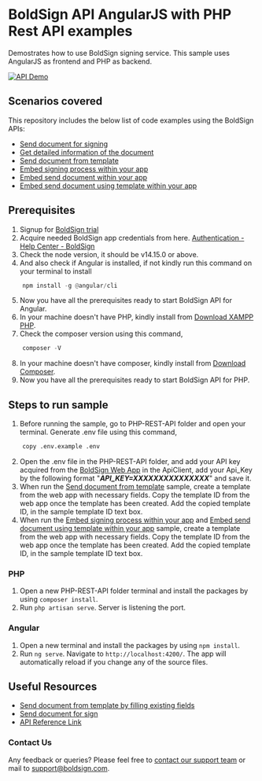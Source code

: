 # BoldSign API AngularJS with PHP Rest API examples
Demostrates how to use BoldSign signing service. This sample uses AngularJS as frontend and PHP as backend.

[![API Demo][api demo badge]][api demo link]

## Scenarios covered

This repository includes the below list of code examples using the BoldSign APIs:

- [Send document for signing](/Angular/src/app/sendDocument/)
- [Get detailed information of the document](/Angular/src/app/getDocumentProperties/)
- [Send document from template](/Angular/src/app/sendDocumentUsingTemplate/)
- [Embed signing process within your app](/Angular/src/app/embedSigning/)
- [Embed send document within your app](/Angular/src/app/embedSendDocument/)
- [Embed send document using template within your app](/Angular/src/app/embedSendDocumentUsingTemplate/)

## Prerequisites
1. Signup for [BoldSign trial](https://account.boldsign.com/signup?planId=101)
2. Acquire needed BoldSign app credentials from here. [Authentication - Help Center - BoldSign](https://boldsign.com/help/api/general/authentication/#basic-authentication)
3. Check the node version, it should be v14.15.0 or above.
4. And also check if Angular is installed, if not kindly run this command on your terminal to install
 
```py
	npm install -g @angular/cli
```

5. Now you have all the prerequisites ready to start BoldSign API for Angular.
6. In your machine doesn't have PHP, kindly install from [Download XAMPP PHP](https://www.apachefriends.org/download.html).
7. Check the composer version using this command,
```py
	composer -V
```
8. In your machine doesn't have composer, kindly install from [Download Composer](https://getcomposer.org/download/).
9. Now you have all the prerequisites ready to start BoldSign API for PHP.

## Steps to run sample

1. Before running the sample, go to PHP-REST-API folder and open your terminal. Generate .env file using this command,

```py
	copy .env.example .env
```

2. Open the .env file in the PHP-REST-API folder, and add your API key acquired from the [BoldSign Web App](https://app.boldsign.com/api-management/api-key/) in the ApiClient, add your Api_Key by the following format "***API_KEY=XXXXXXXXXXXXXXX***" and save it.
3. When run the [Send document from template](/Angular/src/app/sendDocumentUsingTemplate/) sample, create a template from the web app with necessary fields. Copy the template ID from the web app once the template has been created. Add the copied template ID, in the sample template ID text box.
4. When run the [Embed signing process within your app](/Angular/src/app/embedSigning/) and [Embed send document using template within your app](/Angular/src/app/embedSendDocumentUsingTemplate/) sample, create a template from the web app with necessary fields. Copy the template ID from the web app once the template has been created. Add the copied template ID, in the sample template ID text box. 

### PHP
1. Open a new PHP-REST-API folder terminal and install the packages by using `composer install`.
2. Run `php artisan serve`. Server is listening the port.

### Angular
1. Open a new terminal and install the packages by using `npm install`.
2. Run `ng serve`. Navigate to `http://localhost:4200/`. The app will automatically reload if you change any of the source files.

## Useful Resources
- [Send document from template by filling existing fields](https://boldsign.com/help/api/template/send-document-to-sign-using-template/#send-document-from-template-by-filling-existing-fields)
- [Send document for sign](https://boldsign.com/help/api/document/send-document-for-sign/)
- [API Reference Link](https://api.boldsign.com/swagger/index.html)

### Contact Us
Any feedback or queries? Please feel free to [contact our support team](https://boldsign.com/contact-us/) or mail to support@boldsign.com.

[api demo link]: https://demos.boldsign.com/
[api demo badge]: https://img.shields.io/badge/-API%20Demo-blue

[nuget link]: https://www.nuget.org/packages/BoldSign.Api/
[nuget badge]: https://img.shields.io/badge/nuget-v2.0.6-orange

[nuget downloads link]: https://www.nuget.org/packages/BoldSign.Api/
[nuget downloads badge]: https://img.shields.io/badge/downloads-2.5k%2B-brightgreen
